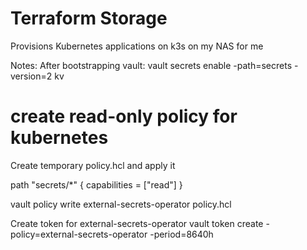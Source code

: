 # Terraform Storage

Provisions Kubernetes applications on k3s on my NAS for me

Notes:
After bootstrapping vault:
vault secrets enable -path=secrets -version=2 kv

# create read-only policy for kubernetes

Create temporary policy.hcl and apply it

path "secrets/*" {
  capabilities = ["read"]
}

vault policy write external-secrets-operator policy.hcl

Create token for external-secrets-operator
vault token create -policy=external-secrets-operator -period=8640h

